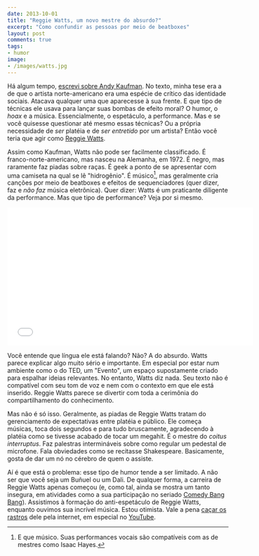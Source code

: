 ```yaml
---
date: 2013-10-01
title: "Reggie Watts, um novo mestre do absurdo?"
excerpt: "Como confundir as pessoas por meio de beatboxes"
layout: post
comments: true
tags:
- humor
image:
- /images/watts.jpg
---
```


Há algum tempo, [escrevi sobre Andy Kaufman](http://caosordenado.com/andy-kaufman-e-o-humor-de-youtube/). No texto, minha tese era a de que o artista norte-americano era uma espécie de crítico das identidade sociais. Atacava qualquer uma que aparecesse à sua frente. E que tipo de técnicas ele usava para lançar suas bombas de efeito moral? O humor, o *hoax* e a música. Essencialmente, o espetáculo, a performance. Mas e se você quisesse questionar até mesmo essas técnicas? Ou a própria necessidade de *ser* platéia e de *ser entretido* por um artista? Então você teria que agir como [Reggie Watts](https://en.wikipedia.org/wiki/Reggie_Watts).

Assim como Kaufman, Watts não pode ser facilmente classificado. É franco-norte-americano, mas nasceu na Alemanha, em 1972. É negro, mas raramente faz piadas sobre raças. É geek a ponto de se apresentar com uma camiseta na qual se lê "hidrogênio". É músico[^1], mas geralmente cria canções por meio de beatboxes e efeitos de sequenciadores (quer dizer, faz e *não faz* música eletrônica). Quer dizer: Watts é um praticante diligente da performance. Mas que tipo de performance? Veja por si mesmo.

<iframe width="560" height="315" src="//www.youtube.com/embed/BdHK_r9RXTc" frameborder="0" allowfullscreen></iframe>

Você entende que língua ele está falando? Não? A do absurdo. Watts parece explicar algo muito sério e importante. Em especial por estar num ambiente como o do TED, um "Evento", um espaço supostamente criado para espalhar ideias relevantes. No entanto, Watts diz nada. Seu texto não é compatível com seu tom de voz e nem com o contexto em que ele está inserido. Reggie Watts parece se divertir com toda a cerimônia do compartilhamento do conhecimento.

Mas não é só isso. Geralmente, as piadas de Reggie Watts tratam do gerenciamento de expectativas entre platéia e público. Ele começa músicas, toca dois segundos e para tudo bruscamente, agradecendo à platéia como se tivesse acabado de tocar um megahit. É o mestre do *coitus interruptus*. Faz palestras intermináveis sobre como regular um pedestal de microfone. Fala obviedades como se recitasse Shakespeare. Basicamente, gosta de dar um nó no cérebro de quem o assiste.

Aí é que está o problema: esse tipo de humor tende a ser limitado. A não ser que você seja um Buñuel ou um Dali. De qualquer forma, a carreira de Reggie Watts apenas começou (e, como tal, ainda se mostra um tanto insegura, em atividades como a sua participação no seriado [Comedy Bang Bang](http://www.comedybangbang.com/)). Assistimos à formação do anti-espetáculo de Reggie Watts, enquanto ouvimos sua incrível música. Estou otimista. Vale a pena [caçar os rastros](http://www.reggiewatts.com/) dele pela internet, em especial no [YouTube](http://goo.gl/Emh3sa).

[^1]: E que músico. Suas performances vocais são compatíveis com as de mestres como Isaac Hayes.